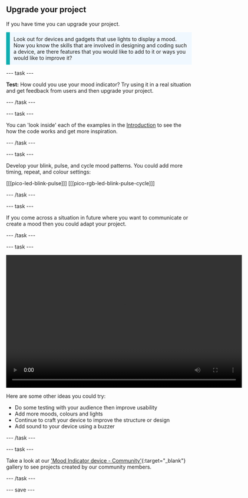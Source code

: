 ## Upgrade your project

If you have time you can upgrade your project. 

<p style="border-left: solid; border-width:10px; border-color: #0faeb0; background-color: aliceblue; padding: 10px;">
Look out for devices and gadgets that use lights to display a mood. Now you know the skills that are involved in designing and coding such a device, are there features that you would like to add to it or ways you would like to improve it?
</p>

--- task ---

**Test:** How could you use your mood indicator? Try using it in a real situation and get feedback from users and then upgrade your project.

--- /task ---

--- task ---

You can 'look inside' each of the examples in the [Introduction](.) to see the how the code works and get more inspiration.

--- /task ---

--- task ---

Develop your blink, pulse, and cycle mood patterns. You could add more timing, repeat, and colour settings:

[[[pico-led-blink-pulse]]]
[[[pico-rgb-led-blink-pulse-cycle]]]

--- /task ---

--- task ---

If you come across a situation in future where you want to communicate or create a mood then you could adapt your project. 

--- /task ---

--- task ---

<video width="640" height="360" controls>
<source src="images/mood-upgrade.mp4" type="video/mp4">
Your browser does not support WebM video, try FireFox or Chrome
</video>

Here are some other ideas you could try:
+ Do some testing with your audience then improve usability
+ Add more moods, colours and lights
+ Continue to craft your device to improve the structure or design
+ Add sound to your device using a buzzer

--- /task ---

--- task ---

Take a look at our 
['Mood Indicator device - Community'](https://wke.lt/w/s/kTSkEC){:target="_blank"} gallery to see projects created by our community members.

--- /task ---

--- save ---
